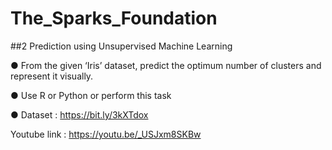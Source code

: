 # The_Sparks_Foundation
##2 Prediction using Unsupervised Machine Learning

● From the given ‘Iris’ dataset, predict the optimum number of clusters and represent it visually.

● Use R or Python or perform this task

● Dataset : https://bit.ly/3kXTdox

Youtube link : https://youtu.be/_USJxm8SKBw

